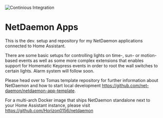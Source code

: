 ![Continious Integration](https://github.com/Horizon0156/netdaemon-apps/workflows/Continious%20Integration/badge.svg?branch=master)

# NetDaemon Apps
This is the dev. setup and repository for my NetDaemon applications connected to Home Assistant. 

There are some basic setups for controlling lights on time-, sun- or motion- based events as well as some more complex extensions that enables support for Homematic Keypress events in order to root the wall switches to certain lights. Alarm system will follow soon.

Please head over to Tomas template repository for further information about NetDaemon and how to start local development https://github.com/net-daemon/netdaemon-app-template.

For a multi-arch Docker image that ships NetDaemon standalone next to your Home Assistant instance, please visit https://github.com/Horizon0156/netdaemon
